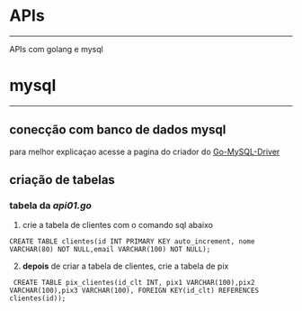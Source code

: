 # APIs
---
 APIs com golang e mysql

# mysql
---
## conecção com banco de dados mysql
para melhor explicaçao acesse a pagina do criador do [Go-MySQL-Driver](https://github.com/go-sql-driver/mysql#go-mysql-driver)
## criação de tabelas
### tabela da *api01.go*
1. crie a tabela de clientes com o comando sql abaixo
```
CREATE TABLE clientes(id INT PRIMARY KEY auto_increment, nome VARCHAR(80) NOT NULL,email VARCHAR(100) NOT NULL);
```
2. __depois__ de criar a tabela de clientes, crie a tabela de pix

```
 CREATE TABLE pix_clientes(id_clt INT, pix1 VARCHAR(100),pix2 VARCHAR(100),pix3 VARCHAR(100), FOREIGN KEY(id_clt) REFERENCES clientes(id));

```
